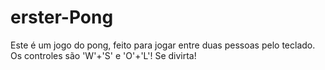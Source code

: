 # erster-Pong

  Este é um jogo do pong, feito para jogar entre duas pessoas pelo teclado. 
  Os controles são 'W'+'S' e 'O'+'L'!
  Se divirta!
